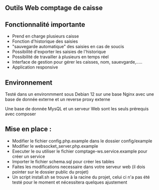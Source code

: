 ## Outils Web comptage de caisse

## Fonctionnalité importante

* Prend en charge plusieurs caisse
* Fonction d'historique des saisies
* "sauvegarde automatique" des saisies en cas de soucis
* Possibilité d'exporter les saisies de l'historique
* Possibilité de travailler à plusieurs en temps réel
* Interface de gestion pour gérer les caisses, nom, sauevgarde,.....
* Application responsive

## Environnement

Testé dans un environmment sous Debian 12  sur une base Nginx avec une base de donnée externe et un reverse proxy externe

Une base de donnée MysQL et un serveur Web sont les seuls prérequis avec composer

## Mise en place :

- Modifier le fichier config.php.example dans le dossier config/example
- Modifier le websocket_server.php.example
- Executer le ou utiliser le fichier comptage-ws.service.example pour créer un service
- Importer le fichier schema.sql pour créer les tables
- Faites les modifications necessaire dans votre serveur web (il dois pointer sur le dossier public du projet)
- Un script install.sh se trouve à la racine du projet, celui ci n'a pas été testé pour le moment et nécessitera quelques ajustement

